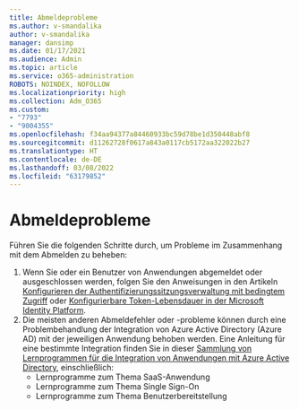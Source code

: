 ```yaml
---
title: Abmeldeprobleme
ms.author: v-smandalika
author: v-smandalika
manager: dansimp
ms.date: 01/17/2021
ms.audience: Admin
ms.topic: article
ms.service: o365-administration
ROBOTS: NOINDEX, NOFOLLOW
ms.localizationpriority: high
ms.collection: Adm_O365
ms.custom:
- "7793"
- "9004355"
ms.openlocfilehash: f34aa94377a84460933bc59d78be1d350448abf8
ms.sourcegitcommit: d11262728f0617a843a0117cb5172aa322022b27
ms.translationtype: HT
ms.contentlocale: de-DE
ms.lasthandoff: 03/08/2022
ms.locfileid: "63179852"
---
```

# <a name="sign-out-issues"></a>Abmeldeprobleme

Führen Sie die folgenden Schritte durch, um Probleme im Zusammenhang mit dem Abmelden zu beheben:

1. Wenn Sie oder ein Benutzer von Anwendungen abgemeldet oder ausgeschlossen werden, folgen Sie den Anweisungen in den Artikeln [Konfigurieren der Authentifizierungssitzungsverwaltung mit bedingtem Zugriff](https://docs.microsoft.com/azure/active-directory/conditional-access/howto-conditional-access-session-lifetime) oder [Konfigurierbare Token-Lebensdauer in der Microsoft Identity Platform](https://docs.microsoft.com/azure/active-directory/develop/active-directory-configurable-token-lifetimes). 
2. Die meisten anderen Abmeldefehler oder -probleme können durch eine Problembehandlung der Integration von Azure Active Directory (Azure AD) mit der jeweiligen Anwendung behoben werden. Eine Anleitung für eine bestimmte Integration finden Sie in dieser [Sammlung von Lernprogrammen für die Integration von Anwendungen mit Azure Active Directory](https://docs.microsoft.com/azure/active-directory/saas-apps/tutorial-list), einschließlich:
    - Lernprogramme zum Thema SaaS-Anwendung
    - Lernprogramme zum Thema Single Sign-On
    - Lernprogramme zum Thema Benutzerbereitstellung